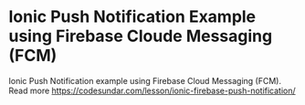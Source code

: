 # Ionic Push Notification Example using Firebase Cloude Messaging (FCM)

Ionic Push Notification example using Firebase Cloud Messaging (FCM). Read more https://codesundar.com/lesson/ionic-firebase-push-notification/
